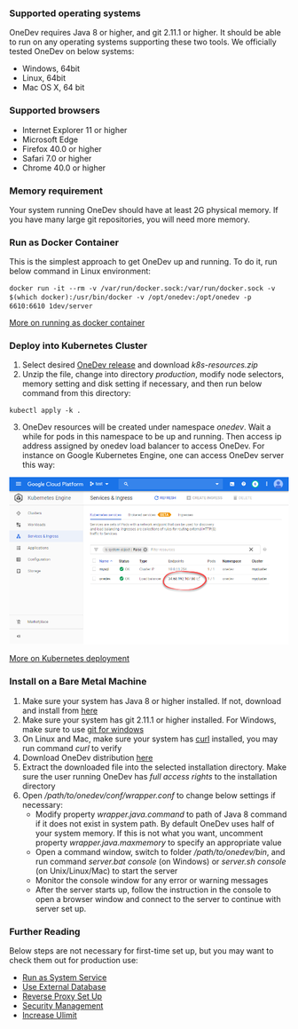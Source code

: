 ### Supported operating systems

OneDev requires Java 8 or higher, and git 2.11.1 or higher. It should be able to run on any operating systems supporting these two tools. We officially tested OneDev on below systems:

* Windows, 64bit
* Linux, 64bit
* Mac OS X, 64 bit

### Supported browsers
* Internet Explorer 11 or higher
* Microsoft Edge 
* Firefox 40.0 or higher
* Safari 7.0 or higher
* Chrome 40.0 or higher

### Memory requirement

Your system running OneDev should have at least 2G physical memory. If you have many large git repositories, you will need more memory. 

### Run as Docker Container

This is the simplest approach to get OneDev up and running. To do it, run below command in Linux environment:
```
docker run -it --rm -v /var/run/docker.sock:/var/run/docker.sock -v $(which docker):/usr/bin/docker -v /opt/onedev:/opt/onedev -p 6610:6610 1dev/server
```
[More on running as docker container](running-as-docker-container.md)

### Deploy into Kubernetes Cluster

1. Select desired [OneDev release](https://code.onedev.io/projects/onedev-server/builds?query=%22Job%22+is+%22Release%22)  and download _k8s-resources.zip_
2. Unzip the file, change into directory _production_, modify node selectors, memory setting and disk setting if necessary, and then run below command from this directory:
  ```
  kubectl apply -k .
  ```
3. OneDev resources will be created under namespace _onedev_. Wait a while for pods in this namespace to be up and running. Then access ip address assigned by onedev load balancer to access OneDev. For instance on Google Kubernetes Engine, one can access OneDev server this way:

 ![K8s Access Onedev](k8s-access-onedev.png)
 
[More on Kubernetes deployment](kubernetes-deployment.md)

### Install on a Bare Metal Machine

1. Make sure your system has Java 8 or higher installed. If not, download and install from [here](https://www.java.com/en/download/)
1. Make sure your system has git 2.11.1 or higher installed. For Windows, make sure to use [git for windows](https://git-for-windows.github.io/)
1. On Linux and Mac, make sure your system has [curl](https://curl.haxx.se) installed, you may run command _curl_ to verify
1. Download OneDev distribution [here](https://github.com/theonedev/onedev/releases)
1. Extract the downloaded file into the selected installation directory. Make sure the user running OneDev has *full access rights* to the installation directory
1. Open _/path/to/onedev/conf/wrapper.conf_ to change below settings if necessary:
    * Modify property _wrapper.java.command_ to path of Java 8 command if it does not exist in system path.
   By default OneDev uses half of your system memory. If this is not what you want, uncomment property _wrapper.java.maxmemory_ to specify an appropriate value
    * Open a command window, switch to folder _/path/to/onedev/bin_, and run command _server.bat console_ (on Windows) or _server.sh console_ (on Unix/Linux/Mac) to start the server
    * Monitor the console window for any error or warning messages
    * After the server starts up, follow the instruction in the console to open a browser window and connect to the server to continue with server set up.

### Further Reading

Below steps are not necessary for first-time set up, but you may want to check them out for production use:
 * [Run as System Service](Run-As-System-Service)
 * [Use External Database](Use-External-Database)
 * [Reverse Proxy Set Up](Reverse-Proxy-Setup)
 * [Security Management](Security-Management)
 * [Increase Ulimit](Increase-Ulimit)